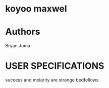 # koyoo maxwel


# Authors
Bryan Juma

# USER SPECIFICATIONS
success and molarity are strange bedfellows
